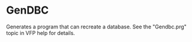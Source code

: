 # GenDBC

Generates a program that can recreate a database. See the "Gendbc.prg" topic in VFP help for details.